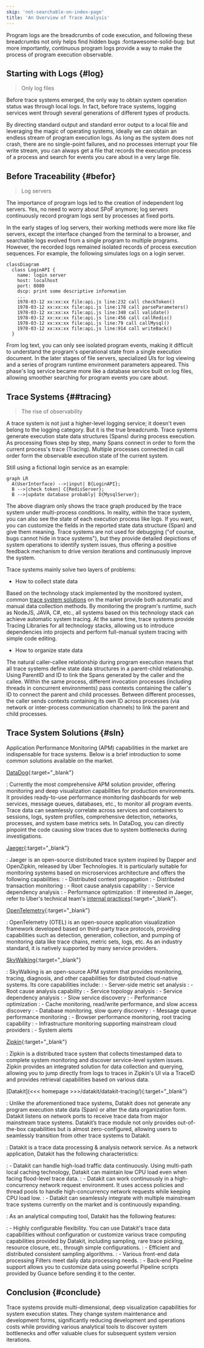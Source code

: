 ```yaml
---
skip: 'not-searchable-on-index-page'
title: 'An Overview of Trace Analysis'
---
```


Program logs are the breadcrumbs of code execution, and following these breadcrumbs not only helps find hidden bugs :fontawesome-solid-bug: but more importantly, continuous program logs provide a way to make the process of program execution observable.

## Starting with Logs {#log}

> Only log files

Before trace systems emerged, the only way to obtain system operation status was through local logs. In fact, before trace systems, logging services went through several generations of different types of products.

By directing standard output and standard error output to a local file and leveraging the magic of operating systems, ideally we can obtain an endless stream of program execution logs. As long as the system does not crash, there are no single-point failures, and no processes interrupt your file write stream, you can always get a file that records the execution process of a process and search for events you care about in a very large file.

## Before Traceability {#befor}

> Log servers

The importance of program logs led to the creation of independent log servers. Yes, no need to worry about SPoF anymore; log servers continuously record program logs sent by processes at fixed ports.

In the early stages of log servers, their working methods were more like file servers, except the interface changed from the terminal to a browser, and searchable logs evolved from a single program to multiple programs. However, the recorded logs remained isolated records of process execution sequences. For example, the following simulates logs on a login server.

``` mermaid
classDiagram
  class LoginAPI {
    name: login server
    host: localhost
    port: 8080
    dscp: print some descriptive information
    ...
    1978-03-12 xx:xx:xx file:api.js line:232 call checkToken()
    1978-03-12 xx:xx:xx file:api.js line:178 call parseParameters()
    1978-03-12 xx:xx:xx file:api.js line:348 call validate()
    1978-03-12 xx:xx:xx file:api.js line:456 call callRedis()
    1978-03-12 xx:xx:xx file:api.js line:79 call callMysql()
    1978-03-12 xx:xx:xx file:api.js line:914 call writeBack()
  }
```

From log text, you can only see isolated program events, making it difficult to understand the program's operational state from a single execution document. In the later stages of file servers, specialized UIs for log viewing and a series of program runtime environment parameters appeared. This phase's log service became more like a database service built on log files, allowing smoother searching for program events you care about.

## Trace Systems {##tracing}

> The rise of observability

A trace system is not just a higher-level logging service; it doesn't even belong to the logging category. But it is the true breadcrumb. Trace systems generate execution state data structures (Spans) during process execution. As processing flows step by step, many Spans connect in order to form the current process's trace (Tracing). Multiple processes connected in call order form the observable execution state of the current system.

Still using a fictional login service as an example:

```mermaid
graph LR
  A(UserInterface) -->|input| B{LoginAPI};
  B -->|check token| C{RedisServer};
  B -->|update database probably| D{MysqlServer};
```

The above diagram only shows the trace graph produced by the trace system under multi-process conditions. In reality, within the trace system, you can also see the state of each execution process like logs. If you want, you can customize the fields in the reported state data structure (Span) and give them meaning. Trace systems are not used for debugging ("of course, bugs cannot hide in trace systems"), but they provide detailed depictions of system operations to identify system issues, thus offering a positive feedback mechanism to drive version iterations and continuously improve the system.

Trace systems mainly solve two layers of problems:

- How to collect state data

Based on the technology stack implemented by the monitored system, common [trace system solutions](datakit-tracing-introduction.md#sln) on the market provide both automatic and manual data collection methods. By monitoring the program's runtime, such as NodeJS, JAVA, C#, etc., all systems based on this technology stack can achieve automatic system tracing. At the same time, trace systems provide Tracing Libraries for all technology stacks, allowing us to introduce dependencies into projects and perform full-manual system tracing with simple code editing.

- How to organize state data

The natural caller-callee relationship during program execution means that all trace systems define state data structures in a parent-child relationship. Using ParentID and ID to link the Spans generated by the caller and the callee. Within the same process, different invocation processes (including threads in concurrent environments) pass contexts containing the caller's ID to connect the parent and child processes. Between different processes, the caller sends contexts containing its own ID across processes (via network or inter-process communication channels) to link the parent and child processes.

## Trace System Solutions {#sln}

Application Performance Monitoring (APM) capabilities in the market are indispensable for trace systems. Below is a brief introduction to some common solutions available on the market.

[DataDog](https://docs.datadoghq.com/tracing/){:target="_blank"}

: Currently the most comprehensive APM solution provider, offering monitoring and deep visualization capabilities for production environments. It provides ready-to-use performance monitoring dashboards for web services, message queues, databases, etc., to monitor all program events. Trace data can seamlessly correlate across services and containers to sessions, logs, system profiles, comprehensive detection, networks, processes, and system base metrics sets. In DataDog, you can directly pinpoint the code causing slow traces due to system bottlenecks during investigations.

[Jaeger](https://www.jaegertracing.io/docs/){:target="_blank"}

: Jaeger is an open-source distributed trace system inspired by Dapper and OpenZipkin, released by Uber Technologies. It is particularly suitable for monitoring systems based on microservices architecture and offers the following capabilities:
: - Distributed context propagation
: - Distributed transaction monitoring
: - Root cause analysis capability
: - Service dependency analysis
: - Performance optimization
: If interested in Jaeger, refer to Uber's technical team's [internal practices](https://www.uber.com/blog/distributed-tracing/){:target="_blank"}.

[OpenTelemetry](https://opentelemetry.io/docs/){:target="_blank"}

: OpenTelemetry (OTEL) is an open-source application visualization framework developed based on third-party trace protocols, providing capabilities such as detection, generation, collection, and pumping of monitoring data like trace chains, metric sets, logs, etc. As an industry standard, it is natively supported by many service providers.

[SkyWalking](https://skywalking.apache.org/docs/){:target="_blank"}

: SkyWalking is an open-source APM system that provides monitoring, tracing, diagnosis, and other capabilities for distributed cloud-native systems. Its core capabilities include:
: - Server-side metric set analysis
: - Root cause analysis capability
: - Service topology analysis
: - Service dependency analysis
: - Slow service discovery
: - Performance optimization
: - Cache monitoring, read/write performance, and slow access discovery
: - Database monitoring, slow query discovery
: - Message queue performance monitoring
: - Browser performance monitoring, root tracing capability
: - Infrastructure monitoring supporting mainstream cloud providers
: - System alerts

[Zipkin](https://zipkin.io/pages/quickstart.html){:target="_blank"}

: Zipkin is a distributed trace system that collects timestamped data to complete system monitoring and discover service-level system issues. Zipkin provides an integrated solution for data collection and querying, allowing you to jump directly from logs to traces in Zipkin's UI via a TraceID and provides retrieval capabilities based on various data.

[Datakit](<<< homepage >>>/datakit/datakit-tracing/){:target="_blank"}

: Unlike the aforementioned trace systems, Datakit does not generate any program execution state data (Span) or alter the data organization form. Datakit listens on network ports to receive trace data from major mainstream trace systems. Datakit’s trace module not only provides out-of-the-box capabilities but is almost zero-configured, allowing users to seamlessly transition from other trace systems to Datakit.

: Datakit is a trace data processing & analysis network service. As a network application, Datakit has the following characteristics:

: - Datakit can handle high-load traffic data continuously. Using multi-path local caching technology, Datakit can maintain low CPU load even when facing flood-level trace data.
: - Datakit can work continuously in a high-concurrency network request environment. It uses access policies and thread pools to handle high-concurrency network requests while keeping CPU load low.
: - Datakit can seamlessly integrate with multiple mainstream trace systems currently on the market and is continuously expanding.

: As an analytical computing tool, Datakit has the following features:

: - Highly configurable flexibility. You can use Datakit's trace data capabilities without configuration or customize various trace computing capabilities provided by Datakit, including sampling, rare trace picking, resource closure, etc., through simple configurations.
: - Efficient and distributed consistent sampling algorithms.
: - Various front-end data processing Filters meet daily data processing needs.
: - Back-end Pipeline support allows you to customize data using powerful Pipeline scripts provided by Guance before sending it to the center.

## Conclusion {#conclude}

Trace systems provide multi-dimensional, deep visualization capabilities for system execution states. They change system maintenance and development forms, significantly reducing development and operations costs while providing various analytical tools to discover system bottlenecks and offer valuable clues for subsequent system version iterations.
